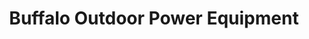 ---
title: "Buffalo Outdoor Power Equipment"
url: /east-amherst/buffalo-outdoor-power-equipment/
shop: groundskeeping
---